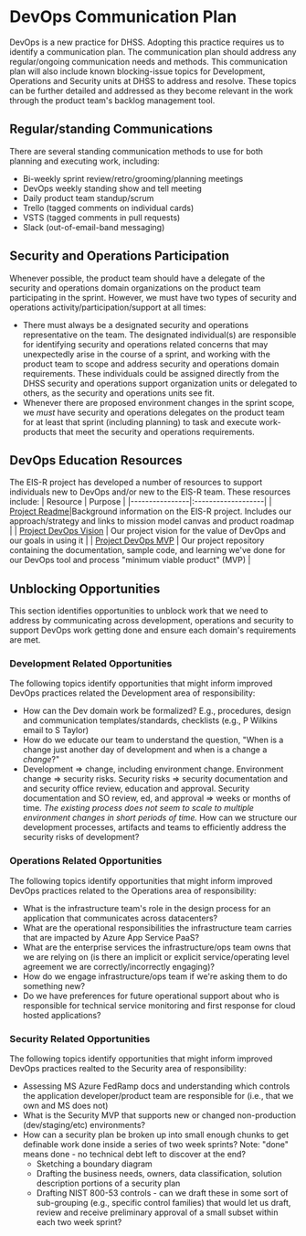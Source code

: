 # DevOps Communication Plan
DevOps is a new practice for DHSS.  Adopting this practice requires us to identify a communication plan.  The communication plan should address any regular/ongoing communication needs and methods.  This communication plan will also include known blocking-issue topics for Development, Operations and Security units at DHSS to address and resolve.  These topics can be further detailed and addressed as they become relevant in the work through the product team's backlog management tool.

## Regular/standing Communications
There are several standing communication methods to use for both planning and executing work, including:
* Bi-weekly sprint review/retro/grooming/planning meetings
* DevOps weekly standing show and tell meeting
* Daily product team standup/scrum
* Trello (tagged comments on individual cards)
* VSTS (tagged comments in pull requests)
* Slack (out-of-email-band messaging)

## Security and Operations Participation
Whenever possible, the product team should have a delegate of the security and operations domain organizations on the product team participating in the sprint.  However, we must have two types of security and operations activity/participation/support at all times:
* There must always be a designated security and operations representative on the team.  The designated individual(s) are responsible for identifying security and operations related concerns that may unexpectedly arise in the course of a sprint, and working with the product team to scope and address security and operations domain requirements.  These individuals could be assigned directly from the DHSS security and operations support organization units or delegated to others, as the security and operations units see fit.
* Whenever there are proposed environment changes in the sprint scope, we _must_ have security and operations delegates on the product team for at least that sprint (including planning) to task and execute work-products that meet the security and operations requirements.

## DevOps Education Resources
The EIS-R project has developed a number of resources to support individuals new to DevOps and/or new to the EIS-R team.  These resources include:
| Resource | Purpose |
|----------------|:-------------------|
| [Project Readme](https://github.com/18F/acq-alaska-dhss-modernization/blob/master/README.md)|Background information on the EIS-R project.  Includes our approach/strategy and links to mission model canvas and product roadmap | 
| [Project DevOps Vision](https://github.com/dhssalaska/DevOpsMvp/blob/master/DevOps.md) | Our project vision for the value of DevOps and our goals in using it |
| [Project DevOps MVP](https://github.com/dhssalaska/DevOpsMvp) | Our project repository containing the documentation, sample code, and learning we've done for our DevOps tool and process "minimum viable product" (MVP) |

## Unblocking Opportunities
This section identifies opportunities to unblock work that we need to address by communicating across development, operations and security to support DevOps work getting done and ensure each domain's requirements are met.

### Development Related Opportunities
The following topics identify opportunities that might inform improved DevOps practices related the Development area of responsibility:
* How can the Dev domain work be formalized?  E.g., procedures, design and communication templates/standards, checklists (e.g., P Wilkins email to S Taylor)
* How do we educate our team to understand the question, "When is a change just another day of development and when is a change a _change_?"
* Development => change, including environment change.  Environment change => security risks.  Security risks => security documentation and and security office review, education and approval.  Security documentation and SO review, ed, and approval => weeks or months of time.  _The existing process does not seem to scale to multiple environment changes in short periods of time._  How can we structure our development processes, artifacts and teams to efficiently address the security risks of development?

### Operations Related Opportunities
The following topics identify opportunities that might inform improved DevOps practices related to the Operations area of responsibility:
* What is the infrastructure team's role in the design process for an application that communicates across datacenters?
* What are the operational responsibilities the infrastructure team carries that are impacted by Azure App Service PaaS?
* What are the enterprise services the infrastructure/ops team owns that we are relying on (is there an implicit or explicit service/operating level agreement we are correctly/incorrectly engaging)?
* How do we engage infrastructure/ops team if we're asking them to do something new?
* Do we have preferences for future operational support about who is responsible for technical service monitoring and first response for cloud hosted applications?

### Security Related Opportunities
The following topics identify opportunities that might inform improved DevOps practices realted to the Security area of responsibility:
* Assessing MS Azure FedRamp docs and understanding which controls the application developer/product team are responsible for (i.e., that we own and MS does not)
* What is the Security MVP that supports new or changed non-production (dev/staging/etc) environments?
* How can a security plan be broken up into small enough chunks to get definable work done inside a series of two week sprints?  Note: "done" means done - no technical debt left to discover at the end?
    - Sketching a boundary diagram
    - Drafting the business needs, owners, data classification, solution description portions of a security plan
    - Drafting NIST 800-53 controls - can we draft these in some sort of sub-grouping (e.g., specific control families) that would let us draft, review and receive preliminary approval of a small subset within each two week sprint?